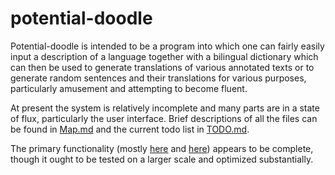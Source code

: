 # potential-doodle

Potential-doodle is intended to be a program into which one can fairly easily input a description of a language together with a bilingual dictionary which can then be used to generate translations of various annotated texts or to generate random sentences and their translations for various purposes, particularly amusement and attempting to become fluent.

At present the system is relatively incomplete and many parts are in a state of flux, particularly the user interface. Brief descriptions of all the files can be found in [Map.md](Map.md) and the current todo list in [TODO.md](TODO.md).

The primary functionality (mostly [here](compilelang.py) and [here](datatypes.py)) appears to be complete, though it ought to be tested on a larger scale and optimized substantially.
